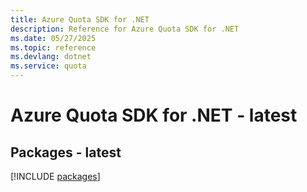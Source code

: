 ```yaml
---
title: Azure Quota SDK for .NET
description: Reference for Azure Quota SDK for .NET
ms.date: 05/27/2025
ms.topic: reference
ms.devlang: dotnet
ms.service: quota
---
```

# Azure Quota SDK for .NET - latest
## Packages - latest
[!INCLUDE [packages](quota-index.md)]